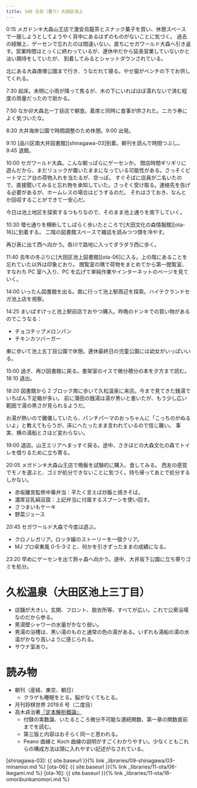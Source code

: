 ```yaml
---
title: 340 日目（曇り）大田区池上
---
```


0:15 メガドンキ大森山王店で激安烏龍茶とスナック菓子を買い、休憩スペースで一服しようとしてようやく背中にあるはずのものがないことに気づく。
過去の経験上、ゲーセンで忘れたのは間違いない。直ちにセガワールド大森へ引き返す。営業時間はとっくに終わっているが、連休中だから延長営業していないかと淡い期待をしていたが、
到着してみるとシャットダウンされている。

北にある大森庚塚公園まで行き、うなだれて寝る。やせ猫がベンチの下でお供してくれる。

7:30 起床。未明に小雨が降って焦るが、木の下にいればほぼ濡れないで済む程度の雨量だったので助かる。

7:50 なか卯大森北一丁目店で朝食。着席と同時に食事が供された。ニカラ券によく気づいたな。

8:20 大井海岸公園で時間調整のため休憩。9:00 出発。

9:10 [品川区南大井図書館][shinagawa-03]到着。朝刊を読んで時間つぶし。9:45 退館。

10:00 セガワールド大森。こんな朝っぱらにゲーセンか。
閉店時間ギリギリに遊んだから、まだリュックが置いたままになっている可能性がある。さっそくビートマニア台の荷物入れを当たるが、空っぽ。
すぐそばに店員が二名いたので、直接聞いてみると忘れ物を承知していた。さっそく受け取る。連絡先を告げる必要があるが、ホームレスの場合はどうするのだ。
それはさておき、なんとか回収することができて一安心だ。

今日は池上地区を探索するつもりなので、そのまま池上通りを南下していく。

10:30 環七通りを横断してしばらく歩いたところで[大田文化の森情報館][ota-16]に到着する。
二階の図書館スペースで雑誌を読みつつ頭を冷やす。

再び表に出て西へ向かう。呑川で路地に入ってダラダラ西に歩く。

11:40 去年の冬ぶりに[大田区池上図書館][ota-06]に入る。上の階にあることを忘れていた以外は印象どおり。
閲覧室の隅で荷物をまとめてから第一閲覧室、すなわち PC 室へ入り、PC を広げて単純作業やインターネットのページを見ていく。

14:00 いったん図書館を出る。南に行って池上駅周辺を探索。ハイテクランドセガ池上店を視察。

14:25 まいばすけっと池上駅前店でおやつ購入。昨晩のドンキでの買い物があるのでこうなる：
* チョコチップメロンパン
* チキンカツバーガー

東に歩いて池上五丁目公園で休憩。連休最終日の児童公園には幼女がいっぱいいる。

15:00 過ぎ、再び図書館に戻る。書架室のイスで微分積分の本を夕方まで読む。18:10 退出。

18:20 図書館から 2 ブロック南に歩いて久松温泉に来店。今まで見てきた銭湯でいちばん下足箱が多い。
前に蒲田の銭湯は湯が黒いと書いたが、もう少し広い範囲で湯の黒さが見られるようだ。

お湯が熱いので難儀していたら、パンチパーマのおっちゃんに「こっちのがぬるいよ」と教えてもらうが、床にへたったまま言われているので信じ難い。
事実、横の湯船とさほど変わらない。

19:00 退店。山王エリアへまっすぐ戻る。途中、さきほどの大森文化の森でトイレを借りるために立ち寄る。

20:05 メガドンキ大森山王店で晩飯を試験的に購入、食してみる。
西友の感覚でモノを選ぶと、ゴミが処分できないことに気づく。持ち帰ってあとで処分するしかない。
* 赤坂離宮監修中華弁当：平たく言えば炒飯と焼きそば。
* 濃厚豆乳絹豆腐：上記弁当に付属するスプーンを使い回す。
* さつまいもケーキ
* 野菜ジュース

20:45 セガワールド大森で今度は遊ぶ。
* クロノレガリア。ロッタ嬢のストーリーを一個クリア。
* MJ プロ卓東風 0-5-3-2 と、何かを引きずったままの成績になる。

23:20 早めにゲーセンを出て鈴ヶ森へ向かう。道中、大井坂下公園に立ち寄りゴミを処分。

# 久松温泉（大田区池上三丁目）

* 店舗が大きい。玄関、フロント、脱衣所等、すべてが広い。これで公衆浴場なのだから参る。
* 男湯壁シャワーの水量がかなり弱い。
* 男湯の浴槽は、黒い湯のものと通常の色の湯がある。いずれも湯船の湯の水温がかなり高いように感じられる。
* サウナ室あり。

# 読み物

* 朝刊（産経、東京、朝日）
  * クラゲも睡眠をとる。脳がなくてもとる。
* 月刊将棋世界 2019.6 号（二度目）
* 高木貞治著[『定本解析概論』](https://www.iwanami.co.jp/book/b265489.html)
  * 付録の実数論、いたるところ微分不可能な連続関数、第一章の関数直前までを読む。
  * 第三版と内容はおそらく同一と思われる。
  * Peano 曲線と Koch 曲線の説明がすごくわかりやすい。少なくともこれらの構成方法は頭に入れやすい記述がなされている。

[shinagawa-03]: {{ site.baseurl }}{% link _libraries/09-shinagawa/03-minamioi.md %}
[ota-06]: {{ site.baseurl }}{% link _libraries/11-ota/06-ikegami.md %}
[ota-16]: {{ site.baseurl }}{% link _libraries/11-ota/16-omoribunkanomori.md %}
